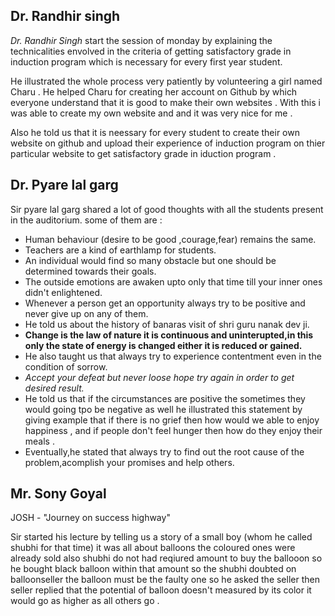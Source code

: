 ## Dr. Randhir singh 

_Dr. Randhir Singh_ start the session of monday by explaining the technicalities envolved in the criteria of getting 
satisfactory grade in induction program which is necessary for every first year student.

He illustrated the whole process very patiently by volunteering a girl named Charu . He helped Charu for creating
her account on Github by which everyone understand that it is good to make their own websites .
With this i was able to create my own website and and it was very nice for me .

Also he told us that it is neessary for every student to create their own website on github and upload their experience of induction program 
on thier particular website to get satisfactory grade in iduction program .

## Dr. Pyare lal garg 

Sir pyare lal garg shared a lot of good thoughts with all the students present in the auditorium.
some of them are :
- Human behaviour (desire to be good ,courage,fear) remains the same.
- Teachers are a kind of earthlamp for students.
- An individual would find so many obstacle but one should be determined towards their goals.
- The outside emotions are awaken upto only that time till your inner ones didn't enlightened.
- Whenever a person get an opportunity always try to be positive and never give up on any of them.
- He told us about the history of banaras visit of shri guru nanak dev ji.
- **Change is the law of nature it is continuous and uninterupted,in this only the state of energy is changed either it is reduced or gained.**
- He also taught us that always try to experience contentment even in the condition of sorrow.
- _Accept your defeat but never loose hope try again in order to get desired result._
-  He told us that if the circumstances are positive the sometimes they would going tpo be negative as well he illustrated this statement by giving example that if there is no grief then how would we able to enjoy happiness , and if people don't feel hunger then how do they enjoy their meals .
-  Eventually,he stated that always try to find out the root cause of the problem,acomplish your promises and help others.

## Mr. Sony Goyal

JOSH - "Journey on success highway"

 Sir started his lecture by telling us a story of a small boy (whom he called shubhi for that time) it was all about balloons the coloured ones were already 
 sold also shubhi do not had reqiured amount to buy the ballooon so he bought black balloon within that amount so the shubhi doubted on balloonseller the balloon must be the faulty one 
 so he asked the seller then seller replied that the potential of balloon doesn't measured by its color it would go as higher as all others go .
 

